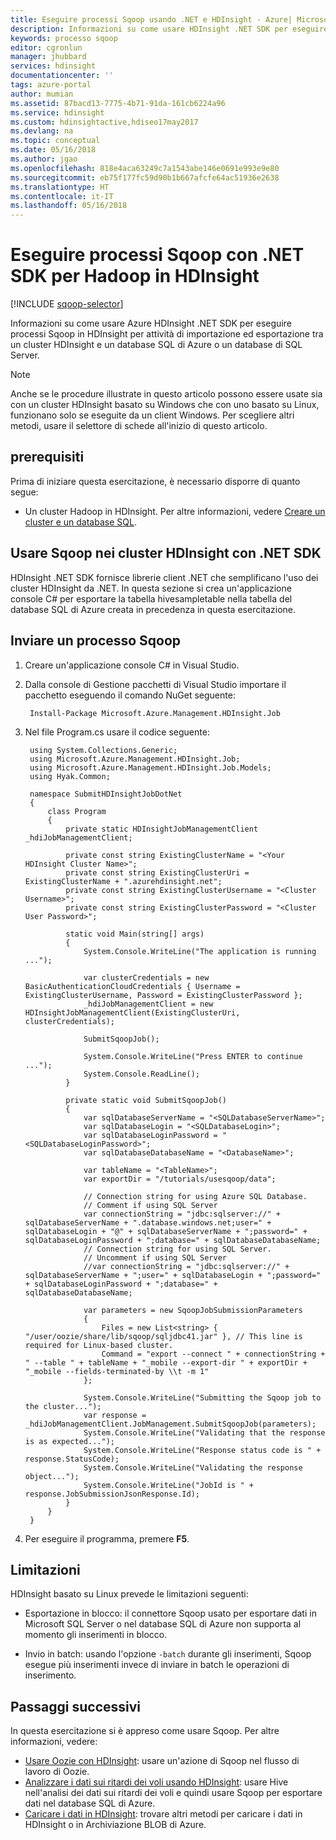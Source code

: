 ```yaml
---
title: Eseguire processi Sqoop usando .NET e HDInsight - Azure| Microsoft Docs
description: Informazioni su come usare HDInsight .NET SDK per eseguire attività di importazione ed esportazione Sqoop tra un cluster Hadoop e un database SQL di Azure.
keywords: processo sqoop
editor: cgronlun
manager: jhubbard
services: hdinsight
documentationcenter: ''
tags: azure-portal
author: mumian
ms.assetid: 87bacd13-7775-4b71-91da-161cb6224a96
ms.service: hdinsight
ms.custom: hdinsightactive,hdiseo17may2017
ms.devlang: na
ms.topic: conceptual
ms.date: 05/16/2018
ms.author: jgao
ms.openlocfilehash: 818e4aca63249c7a1543abe146e0691e993e9e80
ms.sourcegitcommit: eb75f177fc59d90b1b667afcfe64ac51936e2638
ms.translationtype: HT
ms.contentlocale: it-IT
ms.lasthandoff: 05/16/2018
---
```

# <a name="run-sqoop-jobs-by-using-net-sdk-for-hadoop-in-hdinsight"></a>Eseguire processi Sqoop con .NET SDK per Hadoop in HDInsight
[!INCLUDE [sqoop-selector](../../../includes/hdinsight-selector-use-sqoop.md)]

Informazioni su come usare Azure HDInsight .NET SDK per eseguire processi Sqoop in HDInsight per attività di importazione ed esportazione tra un cluster HDInsight e un database SQL di Azure o un database di SQL Server.

> [!NOTE]
> Anche se le procedure illustrate in questo articolo possono essere usate sia con un cluster HDInsight basato su Windows che con uno basato su Linux, funzionano solo se eseguite da un client Windows. Per scegliere altri metodi, usare il selettore di schede all'inizio di questo articolo.
> 

## <a name="prerequisites"></a>prerequisiti
Prima di iniziare questa esercitazione, è necessario disporre di quanto segue:

* Un cluster Hadoop in HDInsight. Per altre informazioni, vedere [Creare un cluster e un database SQL](hdinsight-use-sqoop.md#create-cluster-and-sql-database).

## <a name="use-sqoop-on-hdinsight-clusters-with-the-net-sdk"></a>Usare Sqoop nei cluster HDInsight con .NET SDK
HDInsight .NET SDK fornisce librerie client .NET che semplificano l'uso dei cluster HDInsight da .NET. In questa sezione si crea un'applicazione console C# per esportare la tabella hivesampletable nella tabella del database SQL di Azure creata in precedenza in questa esercitazione.

## <a name="submit-a-sqoop-job"></a>Inviare un processo Sqoop

1. Creare un'applicazione console C# in Visual Studio.

2. Dalla console di Gestione pacchetti di Visual Studio importare il pacchetto eseguendo il comando NuGet seguente:
   
        Install-Package Microsoft.Azure.Management.HDInsight.Job

3. Nel file Program.cs usare il codice seguente:
   
        using System.Collections.Generic;
        using Microsoft.Azure.Management.HDInsight.Job;
        using Microsoft.Azure.Management.HDInsight.Job.Models;
        using Hyak.Common;
   
        namespace SubmitHDInsightJobDotNet
        {
            class Program
            {
                private static HDInsightJobManagementClient _hdiJobManagementClient;
   
                private const string ExistingClusterName = "<Your HDInsight Cluster Name>";
                private const string ExistingClusterUri = ExistingClusterName + ".azurehdinsight.net";
                private const string ExistingClusterUsername = "<Cluster Username>";
                private const string ExistingClusterPassword = "<Cluster User Password>";
   
                static void Main(string[] args)
                {
                    System.Console.WriteLine("The application is running ...");
   
                    var clusterCredentials = new BasicAuthenticationCloudCredentials { Username = ExistingClusterUsername, Password = ExistingClusterPassword };
                    _hdiJobManagementClient = new HDInsightJobManagementClient(ExistingClusterUri, clusterCredentials);
   
                    SubmitSqoopJob();
   
                    System.Console.WriteLine("Press ENTER to continue ...");
                    System.Console.ReadLine();
                }
   
                private static void SubmitSqoopJob()
                {
                    var sqlDatabaseServerName = "<SQLDatabaseServerName>";
                    var sqlDatabaseLogin = "<SQLDatabaseLogin>";
                    var sqlDatabaseLoginPassword = "<SQLDatabaseLoginPassword>";
                    var sqlDatabaseDatabaseName = "<DatabaseName>";
   
                    var tableName = "<TableName>";
                    var exportDir = "/tutorials/usesqoop/data";
   
                    // Connection string for using Azure SQL Database.
                    // Comment if using SQL Server
                    var connectionString = "jdbc:sqlserver://" + sqlDatabaseServerName + ".database.windows.net;user=" + sqlDatabaseLogin + "@" + sqlDatabaseServerName + ";password=" + sqlDatabaseLoginPassword + ";database=" + sqlDatabaseDatabaseName;
                    // Connection string for using SQL Server.
                    // Uncomment if using SQL Server
                    //var connectionString = "jdbc:sqlserver://" + sqlDatabaseServerName + ";user=" + sqlDatabaseLogin + ";password=" + sqlDatabaseLoginPassword + ";database=" + sqlDatabaseDatabaseName;
   
                    var parameters = new SqoopJobSubmissionParameters
                    {
                        Files = new List<string> { "/user/oozie/share/lib/sqoop/sqljdbc41.jar" }, // This line is required for Linux-based cluster.
                        Command = "export --connect " + connectionString + " --table " + tableName + "_mobile --export-dir " + exportDir + "_mobile --fields-terminated-by \\t -m 1"
                    };
   
                    System.Console.WriteLine("Submitting the Sqoop job to the cluster...");
                    var response = _hdiJobManagementClient.JobManagement.SubmitSqoopJob(parameters);
                    System.Console.WriteLine("Validating that the response is as expected...");
                    System.Console.WriteLine("Response status code is " + response.StatusCode);
                    System.Console.WriteLine("Validating the response object...");
                    System.Console.WriteLine("JobId is " + response.JobSubmissionJsonResponse.Id);
                }
            }
        }

4. Per eseguire il programma, premere **F5**. 

## <a name="limitations"></a>Limitazioni
HDInsight basato su Linux prevede le limitazioni seguenti:

* Esportazione in blocco: il connettore Sqoop usato per esportare dati in Microsoft SQL Server o nel database SQL di Azure non supporta al momento gli inserimenti in blocco.

* Invio in batch: usando l'opzione `-batch` durante gli inserimenti, Sqoop esegue più inserimenti invece di inviare in batch le operazioni di inserimento.

## <a name="next-steps"></a>Passaggi successivi
In questa esercitazione si è appreso come usare Sqoop. Per altre informazioni, vedere:

* [Usare Oozie con HDInsight](../hdinsight-use-oozie.md): usare un'azione di Sqoop nel flusso di lavoro di Oozie.
* [Analizzare i dati sui ritardi dei voli usando HDInsight](../hdinsight-analyze-flight-delay-data.md): usare Hive nell'analisi dei dati sui ritardi dei voli e quindi usare Sqoop per esportare dati nel database SQL di Azure.
* [Caricare i dati in HDInsight](../hdinsight-upload-data.md): trovare altri metodi per caricare i dati in HDInsight o in Archiviazione BLOB di Azure.

